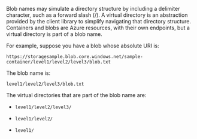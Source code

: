 Blob names may simulate a directory structure by including a delimiter character, such as a forward slash (/). A virtual directory is an abstraction provided by the client library to simplify navigating that directory structure. Containers and blobs are Azure resources, with their own endpoints, but a virtual directory is part of a blob name.  
  
 For example, suppose you have a blob whose absolute URI is:  
  
 `https://storagesample.blob.core.windows.net/sample-container/level1/level2/level3/blob.txt`  
  
 The blob name is:  
  
 `level1/level2/level3/blob.txt`  
  
 The virtual directories that are part of the blob name are:  
  
-   `level1/level2/level3/`  
  
-   `level1/level2/`  
  
-   `level1/`